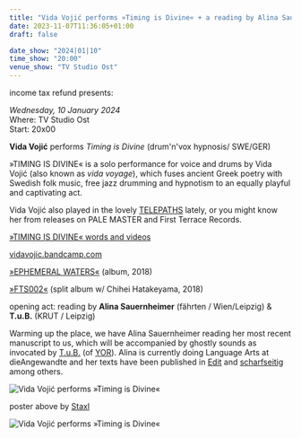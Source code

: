 ```yaml
---
title: "Vida Vojić performs »Timing is Divine« + a reading by Alina Sauernheimer & T.u.B."
date: 2023-11-07T11:36:05+01:00
draft: false

date_show: "2024|01|10"
time_show: "20:00"
venue_show: "TV Studio Ost"
---
```


income tax refund presents:

_Wednesday, 10 January 2024_
\
Where: TV Studio Ost
\
Start: 20x00

**Vida Vojić** performs _Timing is Divine_ (drum'n'vox hypnosis/ SWE/GER)

»TIMING IS DIVINE« is a solo performance for voice and drums by Vida Vojić (also known as _vida voyage_), which fuses ancient Greek poetry with Swedish folk music, free jazz drumming and hypnotism to an equally playful and captivating act.

Vida Vojić also played in the lovely [TELEPATHS](https://telepathsss.bandcamp.com) lately, or you might know her from releases on PALE MASTER and First Terrace Records.

[»TIMING IS DIVINE« words and videos](https://vidavojic.hotglue.me/?TIMING+IS+DIVINE)

[vidavojic.bandcamp.com](https://vidavojic.bandcamp.com)

[»EPHEMERAL WATERS«](https://palemaster.bandcamp.com/album/ephemeral-waters) (album, 2018)

[»FTS002«](https://firstterracerecords.bandcamp.com/album/fts002) (split album w/ Chihei Hatakeyama, 2018)

opening act: reading by **Alina Sauernheimer** (fährten / Wien/Leipzig) & **T.u.B.** (KRUT / Leipzig)

Warming up the place, we have Alina Sauernheimer reading her most recent manuscript to us, which will be accompanied by ghostly sounds as invocated by [T.u.B.](https://krutrecords.bandcamp.com/album/thats-the-law-in-this-land-after-all) (of [YOR](https://ubac.bandcamp.com/album/yor-the-future)). Alina is currently doing Language Arts at dieAngewandte and her texts have been published in [Edit](https://www.editonline.de/) and [scharfseitig](https://www.scharfseitig.de/magazin) among others.

![Vida Vojić performs »Timing is Divine«](../../posters/2024-01-10_2.jpg)

poster above by [Staxl](https://and-kal.github.io/)

![Vida Vojić performs »Timing is Divine«](../../posters/2024-01-10_1.jpg)
